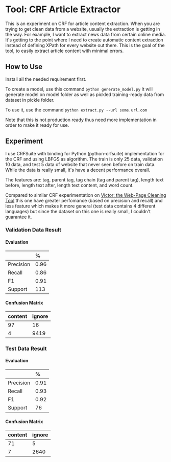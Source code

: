 # Tool: CRF Article Extractor
This is an experiment on CRF for article content extraction. When you are trying to get clean data from a website, usually the extraction is getting in the way. For example, I want to extract news data from certain online media. It's getting to the point where I need to create automatic content extraction instead of defining XPath for every website out there. This is the goal of the tool, to easily extract article content with minimal errors.

## How to Use
Install all the needed requirement first.

To create a model, use this command
```python generate_model.py```
It will generate model on model folder as well as pickled training-ready data from dataset in pickle folder.

To use it, use the command
```python extract.py --url some.url.com```

Note that this is not production ready thus need more implementation in order to make it ready for use. 

## Experiment
I use CRFSuite with binding for Python (python-crfsuite) implementation for the CRF and using LBFGS as algorithm. The train is only 25 data, validation 10 data, and test 5 data of website that never seen before on train data. While the data is really small, it's have a decent performance overall.

The features are: tag, parent tag, tag chain (tag and parent tag), length text before, length text after, length text content, and word count.

Compared to similar CRF experimentation on [Victor: the Web-Page Cleaning Tool](https://pdfs.semanticscholar.org/5462/d15610592394a5cd305d44003cc89630f990.pdf) this one have greater perfomance (based on precision and recall) and less feature which makes it more general (test data contains 4 different languages) but since the dataset on this one is really small, I couldn't guarantee it.

### Validation Data Result
#### Evaluation
<table>
<colgroup>
  <col style="text-align:left;"/>
  <col style="text-align:left;"/>
</colgroup>
<thead>
<tr>
    <th style="text-align:left;"></th>
    <th style="text-align:left;">%</th>
</tr>
</thead>
<tbody>
<tr>
    <td style="text-align:left;">Precision</td>
    <td style="text-align:left;">0.96</td>
</tr>
<tr>
    <td style="text-align:left;">Recall</td>
    <td style="text-align:left;">0.86</td>
</tr>
<tr>
    <td style="text-align:left;">F1</td>
    <td style="text-align:left;">0.91</td>
</tr>
<tr>
    <td style="text-align:left;">Support</td>
    <td style="text-align:left;">113</td>
</tr>
</tbody>
</table>

#### Confusion Matrix
<table>
<colgroup>
  <col style="text-align:left;"/>
  <col style="text-align:left;"/>
</colgroup>
<thead>
<tr>
    <th style="text-align:left;">content</th>
    <th style="text-align:left;">ignore</th>
</tr>
</thead>
<tbody>
<tr>
    <td style="text-align:left;">97</td>
    <td style="text-align:left;">16</td>
</tr>
<tr>
    <td style="text-align:left;">4</td>
    <td style="text-align:left;">9419</td>
</tr>
</tbody>
</table>

### Test Data Result
#### Evaluation
<table>
<colgroup>
  <col style="text-align:left;"/>
  <col style="text-align:left;"/>
</colgroup>
<thead>
<tr>
    <th style="text-align:left;"></th>
    <th style="text-align:left;">%</th>
</tr>
</thead>
<tbody>
<tr>
    <td style="text-align:left;">Precision</td>
    <td style="text-align:left;">0.91</td>
</tr>
<tr>
    <td style="text-align:left;">Recall</td>
    <td style="text-align:left;">0.93</td>
</tr>
<tr>
    <td style="text-align:left;">F1</td>
    <td style="text-align:left;">0.92</td>
</tr>
<tr>
    <td style="text-align:left;">Support</td>
    <td style="text-align:left;">76</td>
</tr>
</tbody>
</table>

#### Confusion Matrix
<table>
<colgroup>
  <col style="text-align:left;"/>
  <col style="text-align:left;"/>
</colgroup>
<thead>
<tr>
    <th style="text-align:left;">content</th>
    <th style="text-align:left;">ignore</th>
</tr>
</thead>
<tbody>
<tr>
    <td style="text-align:left;">71</td>
    <td style="text-align:left;">5</td>
</tr>
<tr>
    <td style="text-align:left;">7</td>
    <td style="text-align:left;">2640</td>
</tr>
</tbody>
</table>
